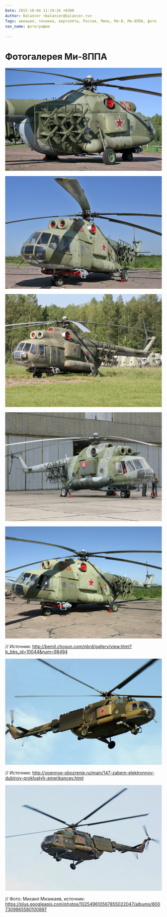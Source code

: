 ```yaml
---
Date: 2015-10-04 11:19:26 +0300
Author: Balancer <balancer@balancer.ru>
Tags: авиация, техника, вертолёты, Россия, Миль, Ми-8, Ми-8ППА, фото
nav_name: фотографии

---
```


<style>
img {
	max-width: 100%;
}
</style>

# Фотогалерея Ми-8ППА

![](Mi-8PPA-Hip-K-01.jpg)

![](Mi-8PPA-Hip-K-02.jpg)

![](Mi-8PPA-Hip-K-03.jpg)

![](Mi-8PPA-Hip-K-04.jpg)

![](Mi-8PPA-Hip-K-05.jpg)

// Источник: http://bemil.chosun.com/nbrd/gallery/view.html?b_bbs_id=10044&num=98494

![](Mi-8PPA-Hip-K-06.jpg)

// Источник: http://voennoe-obozrenie.ru/main/147-zabem-elektronnoy-dubinoy-proklyatyh-amerikancev.html

![](Mi-8PPA-Hip-K-07.jpg)

// Фото: Михаил Мизикаев, источник: https://plus.googleapis.com/photos/102549610567855022047/albums/6007309865580100897
